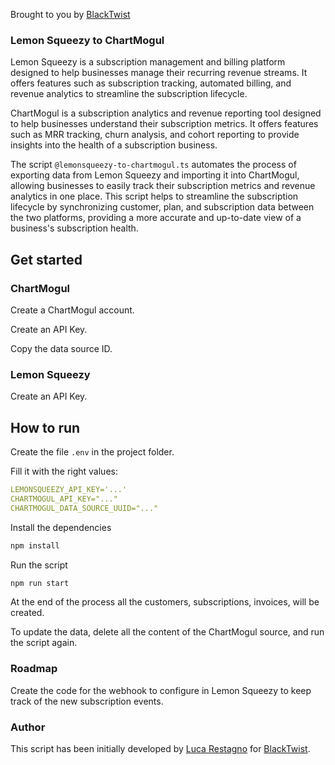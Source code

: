 Brought to you by [BlackTwist](https://blacktwist.app)

### Lemon Squeezy to ChartMogul

Lemon Squeezy is a subscription management and billing platform designed to help businesses manage their recurring revenue streams. It offers features such as subscription tracking, automated billing, and revenue analytics to streamline the subscription lifecycle.

ChartMogul is a subscription analytics and revenue reporting tool designed to help businesses understand their subscription metrics. It offers features such as MRR tracking, churn analysis, and cohort reporting to provide insights into the health of a subscription business.

The script `@lemonsqueezy-to-chartmogul.ts` automates the process of exporting data from Lemon Squeezy and importing it into ChartMogul, allowing businesses to easily track their subscription metrics and revenue analytics in one place. This script helps to streamline the subscription lifecycle by synchronizing customer, plan, and subscription data between the two platforms, providing a more accurate and up-to-date view of a business's subscription health.

## Get started

### ChartMogul

Create a ChartMogul account.

Create an API Key.

Copy the data source ID.

### Lemon Squeezy

Create an API Key.

## How to run

Create the file `.env` in the project folder.

Fill it with the right values:

```yaml
LEMONSQUEEZY_API_KEY='...'
CHARTMOGUL_API_KEY="..."
CHARTMOGUL_DATA_SOURCE_UUID="..."
```

Install the dependencies

```bash
npm install
```

Run the script

```bash
npm run start
```

At the end of the process all the customers, subscriptions, invoices, will be created.

To update the data, delete all the content of the ChartMogul source, and run the script again.

### Roadmap

Create the code for the webhook to configure in Lemon Squeezy to keep track of the new subscription events.

### Author

This script has been initially developed by [Luca Restagno](https://www.threads.com/@luca.restagno.dev) for [BlackTwist](https://blacktwist.app).
